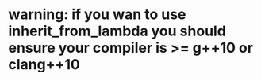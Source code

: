 # warning: if you wan to use inherit_from_lambda you should ensure your compiler is >= g++10 or clang++10
